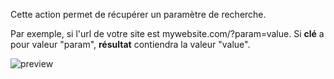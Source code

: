 Cette action permet de récupérer un paramètre de recherche.

Par exemple, si l'url de votre site est mywebsite.com/?param=value. Si **clé** a pour valeur "param", **résultat** contiendra la valeur "value".

![preview](/images/route/actions/getSearchParams-fr.png)
